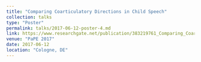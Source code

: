 ```yaml
---
title: "Comparing Coarticulatory Directions in Child Speech"
collection: talks
type: "Poster"
permalink: talks/2017-06-12-poster-4.md
link: https://www.researchgate.net/publication/383219761_Comparing_Coarticulatory_Directions_in_Child_Speech
venue: "PaPE 2017"
date: 2017-06-12
location: "Cologne, DE"
---
```

